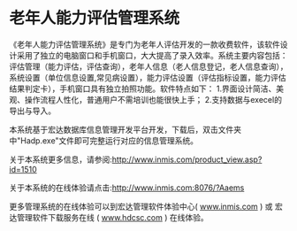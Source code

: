 # 老年人能力评估管理系统
《老年人能力评估管理系统》是专门为老年人评估开发的一款收费软件，该软件设计采用了独立的电脑窗口和手机窗口，大大提高了录入效率。系统主要内容包括：评估管理（能力评估，评估查询），老年人信息（老人信息登记，老人信息查询），系统设置（单位信息设置,常见病设置），能力评估设置（评估指标设置，能力评估结果判定卡），手机窗口具有独立拍照功能。软件特点如下： 1.界面设计简洁、美观、操作流程人性化，普通用户不需培训也能很快上手； 2.支持数据与execel的导出与导入。

本系统基于宏达数据库信息管理开发平台开发，下载后，双击文件夹中"Hadp.exe"文件即可完整运行对应的信息管理系统。

关于本系统更多信息，请参阅:http://www.inmis.com/product_view.asp?id=1510

关于本系统的在线体验请点击:http://www.inmis.com:8076/?Aaems

更多管理系统的在线体验可以到宏达管理软件体验中心( www.inmis.com ) 或 宏达管理软件下载服务在线 ( www.hdcsc.com ) 在线体验。


